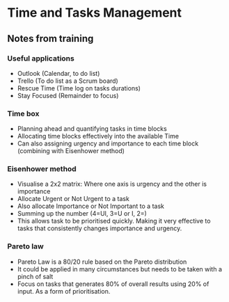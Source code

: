 # Time and Tasks Management
## Notes from training


### Useful applications
- Outlook (Calendar, to do list)
- Trello (To do list as a Scrum board)
- Rescue Time (Time log on tasks durations)
- Stay Focused (Remainder to focus)


### Time box
- Planning ahead and quantifying tasks in time blocks
- Allocating time blocks effectively into the available Time
- Can also assigning urgency and importance to each time block (combining with Eisenhower method)


### Eisenhower method
- Visualise a 2x2 matrix: Where one axis is urgency and the other is importance
- Allocate Urgent or Not Urgent to a task
- Also allocate Importance or Not Important to a task
- Summing up the number (4=UI, 3=U or I, 2=<blank>)
- This allows task to be prioritised quickly. Making it very effective to tasks that consistently changes importance and urgency.


### Pareto law
- Pareto Law is a 80/20 rule based on the Pareto distribution
- It could be applied in many circumstances but needs to be taken with a pinch of salt
- Focus on tasks that generates 80% of overall results using 20% of input. As a form of prioritisation.
